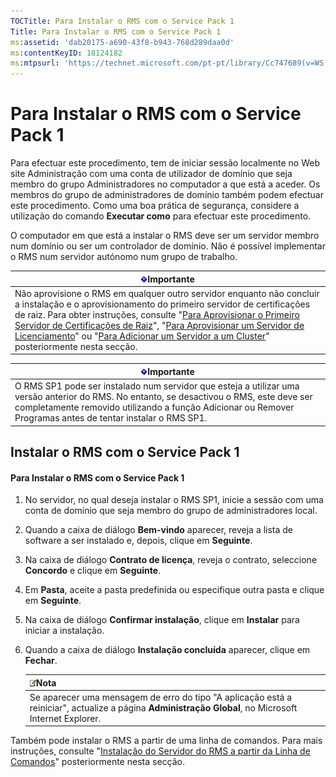 ```yaml
---
TOCTitle: Para Instalar o RMS com o Service Pack 1
Title: Para Instalar o RMS com o Service Pack 1
ms:assetid: 'dab20175-a690-43f8-b943-768d289daa0d'
ms:contentKeyID: 18124182
ms:mtpsurl: 'https://technet.microsoft.com/pt-pt/library/Cc747689(v=WS.10)'
---
```


Para Instalar o RMS com o Service Pack 1
========================================

Para efectuar este procedimento, tem de iniciar sessão localmente no Web site Administração com uma conta de utilizador de domínio que seja membro do grupo Administradores no computador a que está a aceder. Os membros do grupo de administradores de domínio também podem efectuar este procedimento. Como uma boa prática de segurança, considere a utilização do comando **Executar como** para efectuar este procedimento.

O computador em que está a instalar o RMS deve ser um servidor membro num domínio ou ser um controlador de domínio. Não é possível implementar o RMS num servidor autónomo num grupo de trabalho.

| ![](/security-updates/images/Cc747689.Important(WS.10).gif)Importante                                                                                                                                                                                                                                                                                                                                                                                                                                                                                                                       |
|--------------------------------------------------------------------------------------------------------------------------------------------------------------------------------------------------------------------------------------------------------------------------------------------------------------------------------------------------------------------------------------------------------------------------------------------------------------------------------------------------------------------------------------------------------------------------------------------------------|
| Não aprovisione o RMS em qualquer outro servidor enquanto não concluir a instalação e o aprovisionamento do primeiro servidor de certificações de raiz. Para obter instruções, consulte "[Para Aprovisionar o Primeiro Servidor de Certificações de Raiz](https://technet.microsoft.com/debc42f3-74ff-4c99-b7a4-4921fccdabc2)", "[Para Aprovisionar um Servidor de Licenciamento](https://technet.microsoft.com/4d67b898-0ba9-4eef-ab7d-ee0ca55a688e)" ou "[Para Adicionar um Servidor a um Cluster](https://technet.microsoft.com/db635238-5528-4bec-9cc6-8244e2b3d733)" posteriormente nesta secção. |

| ![](/security-updates/images/Cc747689.Important(WS.10).gif)Importante                                                                                                                                                                         |
|----------------------------------------------------------------------------------------------------------------------------------------------------------------------------------------------------------------------------------------------------------|
| O RMS SP1 pode ser instalado num servidor que esteja a utilizar uma versão anterior do RMS. No entanto, se desactivou o RMS, este deve ser completamente removido utilizando a função Adicionar ou Remover Programas antes de tentar instalar o RMS SP1. |

Instalar o RMS com o Service Pack 1
-----------------------------------

#### Para Instalar o RMS com o Service Pack 1

1.  No servidor, no qual deseja instalar o RMS SP1, inicie a sessão com uma conta de domínio que seja membro do grupo de administradores local.

2.  Quando a caixa de diálogo **Bem-vindo** aparecer, reveja a lista de software a ser instalado e, depois, clique em **Seguinte**.

3.  Na caixa de diálogo **Contrato de licença**, reveja o contrato, seleccione **Concordo** e clique em **Seguinte**.

4.  Em **Pasta**, aceite a pasta predefinida ou especifique outra pasta e clique em **Seguinte**.

5.  Na caixa de diálogo **Confirmar instalação**, clique em **Instalar** para iniciar a instalação.

6.  Quando a caixa de diálogo **Instalação concluída** aparecer, clique em **Fechar**.

    | ![](/security-updates/images/Cc747689.note(WS.10).gif)Nota                                                                                 |
    |-------------------------------------------------------------------------------------------------------------------------------------------------------|
    | Se aparecer uma mensagem de erro do tipo "A aplicação está a reiniciar", actualize a página **Administração Global**, no Microsoft Internet Explorer. |

Também pode instalar o RMS a partir de uma linha de comandos. Para mais instruções, consulte "[Instalação do Servidor do RMS a partir da Linha de Comandos](https://technet.microsoft.com/b55b1e2a-dd14-4168-a37f-9cdedbec660b)" posteriormente nesta secção.

